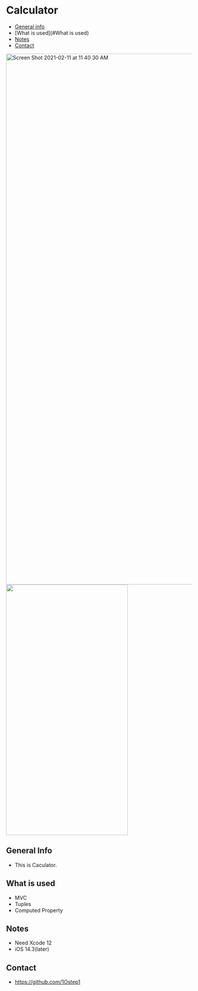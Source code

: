 # Calculator

* [General info](#general-info)
* [What is used](#What is used)
* [Notes](#notes)
* [Contact](#contact)

<img width="1440" alt="Screen Shot 2021-02-11 at 11 40 30 AM" src="https://user-images.githubusercontent.com/60435025/108592296-6663bb00-7397-11eb-9d13-394bc2ce7f5f.png">

<img src= "https://user-images.githubusercontent.com/60435025/108592283-564bdb80-7397-11eb-9ab2-aae93ff8893d.gif" width="330" height="680" />

## General Info

* This is Caculator.

## What is used
* MVC
* Tuples
* Computed Property

## Notes

* Need Xcode 12
* iOS 14.3(later)

## Contact

* https://github.com/1Ostep1
